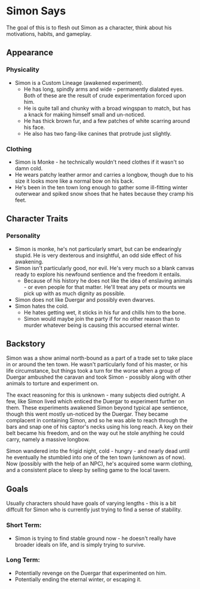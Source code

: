 # Simon Says
The goal of this is to flesh out Simon as a character, think about his motivations, habits, and gameplay.

## Appearance

### Physicality
- Simon is a Custom Lineage (awakened experiment).
    - He has long, spindly arms and wide - permanently dialated eyes. Both of these are the result of crude experimentation forced upon him.
    - He is quite tall and chunky with a broad wingspan to match, but has a knack for making himself small and un-noticed.
    - He has thick brown fur, and a few patches of white scarring around his face.
    - He also has two fang-like canines that protrude just slightly.

### Clothing
- Simon is Monke - he technically wouldn't need clothes if it wasn't so damn cold.
- He wears patchy leather armor and carries a longbow, though due to his size it looks more like a normal bow on his back.
- He's been in the ten town long enough to gather some ill-fitting winter outerwear and spiked snow shoes that he hates because they cramp his feet.

## Character Traits

### Personality
- Simon is monke, he's not particularly smart, but can be endearingly stupid. He is very dexterous and insightful, an odd side effect of his awakening.
- Simon isn't particularly good, nor evil. He's very much so a blank canvas ready to explore his newfound sentience and the freedom it entails.
    - Because of his history he does not like the idea of enslaving animals - or even people for that matter. He'll treat any pets or mounts we pick up with as much dignity as possible.
- Simon does not like Duergar and possibly even dwarves.
- Simon hates the cold.
    - He hates getting wet, it sticks in his fur and chills him to the bone.
    - Simon would maybe join the party if for no other reason than to murder whatever being is causing this accursed eternal winter.


## Backstory
Simon was a show animal north-bound as a part of a trade set to take place in or around the ten town. He wasn't particularly fond of his master, or his life circumstance, but things took a turn for the worse when a group of Duergar ambushed the caravan and took Simon - possibly along with other animals to torture and experiment on. 

The exact reasoning for this is unknown - many subjects died outright. A few, like Simon lived which enticed the Duergar to experiment further on them. These experiments awakened Simon beyond typical ape sentience, though this went mostly un-noticed by the Duergar. They became complacent in containing Simon, and so he was able to reach through the bars and snap one of his captor's necks using his long reach. A key on their belt became his freedom, and on the way out he stole anything he could carry, namely a massive longbow. 

Simon wandered into the frigid night, cold - hungry - and nearly dead until he eventually he stumbled into one of the ten town (unknown as of now). Now (possibly with the help of an NPC), he's acquired some warm clothing, and a consistent place to sleep by selling game to the local tavern. 

## Goals
Usually characters should have goals of varying lengths - this is a bit diffcult for Simon who is currently just trying to find a sense of stability.

### Short Term:
- Simon is trying to find stable ground now - he doesn't really have broader ideals on life, and is simply trying to survive.


### Long Term:
- Potentially revenge on the Duergar that experimented on him.
- Potentially ending the eternal winter, or escaping it.
